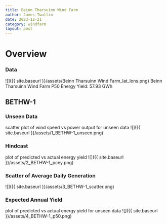 ```yaml
---
title: Beinn Tharsuinn Wind Farm
author: James Twallin
date: 2023-12-21
category: windfarm
layout: post
---
```

# Overview

### Data

![]({{ site.baseurl }}/assets/Beinn Tharsuinn Wind Farm_lat_lons.png)
Beinn Tharsuinn Wind Farm P50 Energy Yield: 57.93 GWh

BETHW-1
-------------
### Unseen Data 
scatter plot of wind speed vs power output for unseen data
![]({{ site.baseurl }}/assets/1_BETHW-1_unseen.png)
### Hindcast 
plot of predicted vs actual energy yield
![]({{ site.baseurl }}/assets/2_BETHW-1_pcey.png)
### Scatter of Average Daily Generation 

![]({{ site.baseurl }}/assets/3_BETHW-1_scatter.png)
### Expected Annual Yield 
plot of predicted vs actual energy yield for unseen data
![]({{ site.baseurl }}/assets/4_BETHW-1_p50.png)

